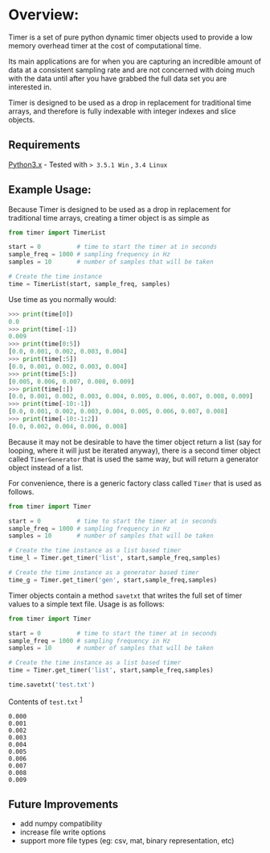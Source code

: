 # Overview:
Timer is a set of pure python dynamic timer objects used to provide
a low memory overhead timer at the cost of computational time.

Its main applications are for when you are capturing an incredible amount of data at a consistent sampling rate and
are not concerned with doing much with the data until after you have grabbed the full data set you are interested in.

Timer is designed to be used as a drop in replacement for traditional time arrays, and therefore is fully 
indexable with integer indexes and slice objects. 
## Requirements

[Python3.x][py] - Tested with `> 3.5.1 Win` , `3.4 Linux`

## Example Usage:
Because Timer is designed to be used as a drop in replacement for traditional time arrays, 
creating a timer object is as simple as 
```python
from timer import TimerList

start = 0          # time to start the timer at in seconds
sample_freq = 1000 # sampling frequency in Hz
samples = 10       # number of samples that will be taken

# Create the time instance
time = TimerList(start, sample_freq, samples)
```

Use time as you normally would:

```python
>>> print(time[0]) 
0.0
>>> print(time[-1])
0.009
>>> print(time[0:5])
[0.0, 0.001, 0.002, 0.003, 0.004]
>>> print(time[:5])
[0.0, 0.001, 0.002, 0.003, 0.004]
>>> print(time[5:])
[0.005, 0.006, 0.007, 0.008, 0.009]
>>> print(time[:])
[0.0, 0.001, 0.002, 0.003, 0.004, 0.005, 0.006, 0.007, 0.008, 0.009]
>>> print(time[-10:-1])
[0.0, 0.001, 0.002, 0.003, 0.004, 0.005, 0.006, 0.007, 0.008]
>>> print(time[-10:-1:2])
[0.0, 0.002, 0.004, 0.006, 0.008]
```

Because it may not be desirable to have the timer object return a list 
(say for looping, where it will just be iterated anyway), 
there is a second timer object called `TimerGenerator` that is used the same way,
but will return a generator object instead of a list.

For convenience, there is a generic factory class called `Timer` that is used as follows.
```python
from timer import Timer

start = 0          # time to start the timer at in seconds
sample_freq = 1000 # sampling frequency in Hz
samples = 10       # number of samples that will be taken

# Create the time instance as a list based timer
time_l = Timer.get_timer('list', start,sample_freq,samples)

# Create the time instance as a generator based timer
time_g = Timer.get_timer('gen', start,sample_freq,samples)
```

Timer objects contain a method `savetxt` that writes the full set of timer values to a simple text file. 
Usage is as follows:
```python
from timer import Timer

start = 0          # time to start the timer at in seconds
sample_freq = 1000 # sampling frequency in Hz
samples = 10       # number of samples that will be taken

# Create the time instance as a list based timer
time = Timer.get_timer('list', start,sample_freq,samples)

time.savetxt('test.txt')
```

Contents of `test.txt` <sup>[1]</sup>

```text
0.000
0.001
0.002
0.003
0.004
0.005
0.006
0.007
0.008
0.009

```


## Future Improvements
- add numpy compatibility 
- increase file write options
- support more file types (eg: csv, mat, binary representation, etc)

[py]:https://www.python.org/ "Python main page" 
[1]: # 'note the extra new line'